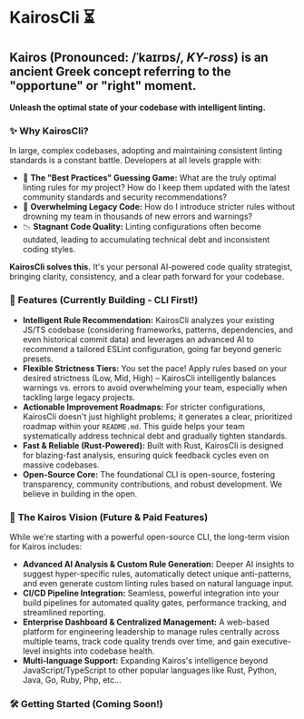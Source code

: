 # KairosCli ⏳

**Kairos** (Pronounced: /ˈkaɪrɒs/, *KY-ross*) is an ancient Greek concept referring to the "opportune" or "right" moment.
---

**Unleash the optimal state of your codebase with intelligent linting.**

### ✨ **Why KairosCli?**

In large, complex codebases, adopting and maintaining consistent linting standards is a constant battle. Developers at all levels grapple with:

* 🤔 **The "Best Practices" Guessing Game:** What are the truly optimal linting rules for *my* project? How do I keep them updated with the latest community standards and security recommendations?
* 🚧 **Overwhelming Legacy Code:** How do I introduce stricter rules without drowning my team in thousands of new errors and warnings?
* 📉 **Stagnant Code Quality:** Linting configurations often become outdated, leading to accumulating technical debt and inconsistent coding styles.

**KairosCli solves this.** It's your personal AI-powered code quality strategist, bringing clarity, consistency, and a clear path forward for your codebase.

### 🚀 **Features (Currently Building - CLI First!)**

* **Intelligent Rule Recommendation:** KairosCli analyzes your existing JS/TS codebase (considering frameworks, patterns, dependencies, and even historical commit data) and leverages an advanced AI to recommend a tailored ESLint configuration, going far beyond generic presets.
* **Flexible Strictness Tiers:** You set the pace! Apply rules based on your desired strictness (Low, Mid, High) – KairosCli intelligently balances warnings vs. errors to avoid overwhelming your team, especially when tackling large legacy projects.
* **Actionable Improvement Roadmaps:** For stricter configurations, KairosCli doesn't just highlight problems; it generates a clear, prioritized roadmap within your `README.md`. This guide helps your team systematically address technical debt and gradually tighten standards.
* **Fast & Reliable (Rust-Powered):** Built with Rust, KairosCli is designed for blazing-fast analysis, ensuring quick feedback cycles even on massive codebases.
* **Open-Source Core:** The foundational CLI is open-source, fostering transparency, community contributions, and robust development. We believe in building in the open.

### 🎯 **The Kairos Vision (Future & Paid Features)**

While we're starting with a powerful open-source CLI, the long-term vision for Kairos includes:

* **Advanced AI Analysis & Custom Rule Generation:** Deeper AI insights to suggest hyper-specific rules, automatically detect unique anti-patterns, and even generate custom linting rules based on natural language input.
* **CI/CD Pipeline Integration:** Seamless, powerful integration into your build pipelines for automated quality gates, performance tracking, and streamlined reporting.
* **Enterprise Dashboard & Centralized Management:** A web-based platform for engineering leadership to manage rules centrally across multiple teams, track code quality trends over time, and gain executive-level insights into codebase health.
* **Multi-language Support:** Expanding Kairos's intelligence beyond JavaScript/TypeScript to other popular languages like Rust, Python, Java, Go, Ruby, Php, etc...

### 🛠️ **Getting Started (Coming Soon!)**
